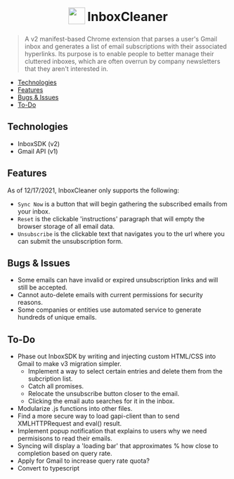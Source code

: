 <h1 align="center">
<sub>
<img src="images/gman.png" height="38" width="38">
</sub>
InboxCleaner
</h1>

> A v2 manifest-based Chrome extension that parses a user's Gmail inbox and generates a list of email subscriptions with their associated hyperlinks. Its purpose is to enable people to better manage their cluttered inboxes, which are often overrun by company newsletters that they aren't interested in.

- [Technologies](#technologies)
- [Features](#features)
- [Bugs \& Issues](#bugs--issues)
- [To-Do](#to-do)

## Technologies

- InboxSDK (v2)
- Gmail API (v1)

## Features

As of 12/17/2021, InboxCleaner only supports the following:

- `Sync Now` is a button that will begin gathering the subscribed emails from your inbox.
- `Reset` is the clickable 'instructions' paragraph that will empty the browser storage of all email data.
- `Unsubscribe` is the clickable text that navigates you to the url where you can submit the unsubscription form.

## Bugs & Issues

- Some emails can have invalid or expired unsubscription links and will still be accepted.
- Cannot auto-delete emails with current permissions for security reasons.
- Some companies or entities use automated service to generate hundreds of unique emails.

## To-Do

- Phase out InboxSDK by writing and injecting custom HTML/CSS into Gmail to make v3 migration simpler.
  - Implement a way to select certain entries and delete them from the subcription list.
  - Catch all promises.
  - Relocate the unsubscribe button closer to the email.
  - Clicking the email auto searches for it in the inbox.
- Modularize .js functions into other files.
- Find a more secure way to load gapi-client than to send XMLHTTPRequest and eval() result.
- Implement popup notification that explains to users why we need permisisons to read their emails.
- Syncing will display a 'loading bar' that approximates % how close to completion based on query rate.
- Apply for Gmail to increase query rate quota?
- Convert to typescript
